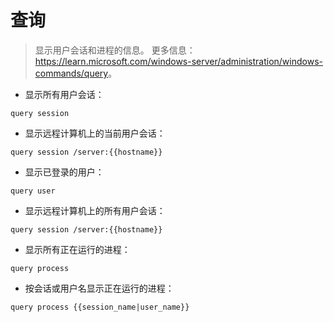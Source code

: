 # 查询

> 显示用户会话和进程的信息。
> 更多信息：<https://learn.microsoft.com/windows-server/administration/windows-commands/query>。

- 显示所有用户会话：

`query session`

- 显示远程计算机上的当前用户会话：

`query session /server:{{hostname}}`

- 显示已登录的用户：

`query user`

- 显示远程计算机上的所有用户会话：

`query session /server:{{hostname}}`

- 显示所有正在运行的进程：

`query process`

- 按会话或用户名显示正在运行的进程：

`query process {{session_name|user_name}}`